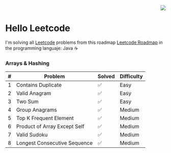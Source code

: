 <div align="right">
  <a href="https://leetcode.com/xVrzBx/">
    <img src="https://img.shields.io/badge/Solved-10-%23ffa116?style=for-the-badge&logo=Leetcode&labelColor=%23242526&color=%23ffa116">
  </a>
</div>

# Hello Leetcode

I'm solving all <a href="https://leetcode.com/">Leetcode</a> problems from this roadmap <a href="https://neetcode.io/roadmap">Leetcode Roadmap</a> in the programming languaje: Java ☕ 

### Arrays & Hashing
|  #  | Problem                        | Solved | Difficulty|
|----|---------------------------------|--------|-----------|
|  1  | <a src="https://github.com/xVrzBx/LeetCodeJavaSolutions/tree/main/ContainsDuplicate">Contains Duplicate</a>|    ✅   | Easy |
|  2  | <a src="https://github.com/xVrzBx/LeetCodeJavaSolutions/tree/main/ValidAnagram">Valid Anagram</a>|    ✅   | Easy | 
|  3  | <a src="https://github.com/xVrzBx/LeetCodeJavaSolutions/tree/main/TwoSum">Two Sum</a>| ✅ | Easy |
|  4  | <a src="https://github.com/xVrzBx/LeetCodeJavaSolutions/tree/main/GroupAnagrams">Group Anagrams</a>|✅ | Medium | 
|  5  | <a src="https://github.com/xVrzBx/LeetCodeJavaSolutions/tree/main/TopKFrequentElement">Top K Frequent Element</a> |✅| Medium|
|  6  | <a src="https://github.com/xVrzBx/LeetCodeJavaSolutions/tree/main/ProductOfArrayExceptSelf">Product of Array Except Self</a> |✅| Medium|
|  7  | <a src="https://github.com/xVrzBx/LeetCodeJavaSolutions/tree/main/ValidSudoku">Valid Sudoku</a> |✅| Medium|
|  8  | <a src="https://github.com/xVrzBx/LeetCodeJavaSolutions/tree/main/LongesConsecutiveSequence">Longest Consecutive Sequence</a> |✅| Medium|

